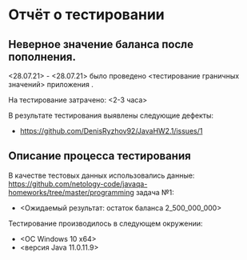 # Отчёт о тестировании <Transfer of funds>

## Неверное значение баланса после пополнения.

<28.07.21> - <28.07.21> было проведено <тестирование граничных значений> приложения <Transfer of funds>.

На тестирование затрачено: <2-3 часа>

В результате тестирования выявлены следующие дефекты:
* <https://github.com/DenisRyzhov92/JavaHW2.1/issues/1>



## Описание процесса тестирования


В качестве тестовых данных использовались данные: 
<https://github.com/netology-code/javaqa-homeworks/tree/master/programming> задача №1: 
* <Ожидаемый результат: остаток баланса 2_500_000_000>


Тестирование производилось в следующем окружении:
* <ОС Windows 10 x64>
* <версия Java 11.0.11.9>
